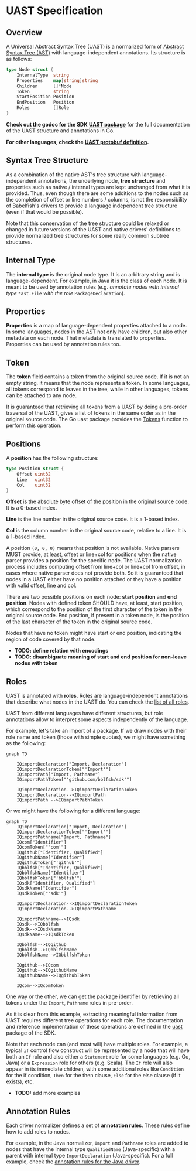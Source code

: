 # UAST Specification

## Overview

A Universal Abstract Syntax Tree \(UAST\) is a normalized form of [Abstract Syntax Tree \(AST\)](https://en.wikipedia.org/wiki/Abstract_syntax_tree) with language-independent annotations. Its structure is as follows:

```go
type Node struct {
    InternalType  string
    Properties    map[string]string
    Children      []*Node
    Token         string
    StartPosition Position
    EndPosition   Position
    Roles         []Role
}
```

**Check out the godoc for the SDK** [**UAST package**](https://godoc.org/gopkg.in/bblfsh/sdk.v2/uast) for the full documentation of the UAST structure and annotations in Go.

**For other languages, check the** [**UAST protobuf definition**](https://github.com/bblfsh/sdk/blob/94e3b212553e761677da180f321d9a7a60ebec5f/uast/generated.proto)**.**

## Syntax Tree Structure

As a combination of the native AST's tree structure with language-independent annotations, the underlying node, **tree structure** and properties such as native / internal types are kept unchanged from what it is provided. Thus, even though there are some additions to the nodes such as the completion of offset or line numbers / columns, is not the responsibility of Babelfish's drivers to provide a language independent tree structure \(even if that would be possible\).

Note that this conservation of the tree structure could be relaxed or changed in future versions of the UAST and native drivers' definitions to provide normalized tree structures for some really common subtree structures.

## Internal Type

The **internal type** is the original node type. It is an arbitrary string and is language-dependent. For example, in Java it is the class of each node. It is meant to be used by annotation rules \(e.g. _annotate nodes with internal type_ `*ast.File` _with the role_ `PackageDeclaration`\).

## Properties

**Properties** is a map of language-dependent properties attached to a node. In some languages, nodes in the AST not only have children, but also other metadata on each node. That metadata is translated to properties. Properties can be used by annotation rules too.

## Token

The **token** field contains a token from the original source code. If it is not an empty string, it means that the node represents a token. In some languages, all tokens correspond to leaves in the tree, while in other languages, tokens can be attached to any node.

It is guaranteed that retrieving all tokens from a UAST by doing a pre-order traversal of the UAST, gives a list of tokens in the same order as in the original source code. The Go uast package provides the [Tokens](https://godoc.org/gopkg.in/bblfsh/sdk.v2/uast#Tokens) function to perform this operation.

## Positions

A **position** has the following structure:

```go
type Position struct {
    Offset uint32
    Line   uint32
    Col    uint32
}
```

**Offset** is the absolute byte offset of the position in the original source code. It is a 0-based index.

**Line** is the line number in the original source code. It is a 1-based index.

**Col** is the column number in the original source code, relative to a line. It is a 1-based index.

A position `(0, 0, 0)` means that position is not available. Native parsers MUST provide, at least, offset or line+col for positions when the native parser provides a position for the specific node. The UAST normalization process includes computing offset from line+col or line+col from offset, in cases where native parser does not provide both. So it is guaranteed that nodes in a UAST either have no position attached or they have a position with valid offset, line and col.

There are two possible positions on each node: **start position** and **end position**. Nodes with defined token SHOULD have, at least, start position, which correspond to the position of the first character of the token in the original source code. End position, if present in a token node, is the position of the last character of the token in the original source code.

Nodes that have no token might have start or end position, indicating the region of code covered by that node.

* **TODO: define relation with encodings**
* **TODO: disambiguate meaning of start and end position for non-leave nodes with token**

## Roles

UAST is annotated with **roles**. Roles are language-independent annotations that describe what nodes in the UAST do. You can check the [list of all roles](roles.md).

UAST from different languages have different structures, but role annotations allow to interpret some aspects independently of the language.

For example, let's take an import of a package. If we draw nodes with their role name and token \(those with simple quotes\), we might have something as the following:

```text
graph TD

    IQimportDeclaration["Import, Declaration"]
    IQimportDeclarationToken["'Import'"]
    IQimportPath["Import, Pathname"]
    IQimportPathToken["'github.com/bblfsh/sdk'"]

    IQimportDeclaration-->IQimportDeclarationToken
    IQimportDeclaration-->IQimportPath
    IQimportPath -->IQimportPathToken
```

Or we might have the following for a different language:

```text
graph TD
    IQimportDeclaration["Import, Declaration"]
    IQimportDeclarationToken["'Import'"]
    IQimportPathname["Import, Pathname"]
    IQcom["Identifier"]
    IQcomToken["'com'"]
    IQgithub["Identifier, Qualified"]
    IQgithubName["Identifier"]
    IQgithubToken["'github'"]
    IQbblfsh["Identifier, Qualified"]
    IQbblfshName["Identifier"]
    IQbblfshToken["'bblfsh'"]
    IQsdk["Identifier, Qualified"]
    IQsdkName["Identifier"]
    IQsdkToken["'sdk'"]

    IQimportDeclaration-->IQimportDeclarationToken
    IQimportDeclaration-->IQimportPathname

    IQimportPathname-->IQsdk
    IQsdk-->IQbblfsh
    IQsdk-->IQsdkName
    IQsdkName-->IQsdkToken

    IQbblfsh-->IQgithub
    IQbblfsh-->IQbblfshName
    IQbblfshName-->IQbblfshToken

    IQgithub-->IQcom
    IQgithub-->IQgithubName
    IQgithubName-->IQgithubToken

    IQcom-->IQcomToken
```

One way or the other, we can get the package identifier by retrieving all tokens under the `Import`, `Pathname` roles in pre-order.

As it is clear from this example, extracting meaningful information from UAST requires different tree operations for each role. The documentation and reference implementation of these operations are defined in the [uast](http://godoc.org/gopkg.in/bblfsh/sdk.v2/uast/) package of the SDK.

Note that each node can \(and most will\) have multiple roles. For example, a typical `if` control flow construct will be represented by a node that will have both an `If` role and also either a `Statement` role for some languages \(e.g. Go, Java\) or a `Expression` role for others \(e.g. Scala\). The `If` role will also appear in its immediate children, with some additional roles like `Condition` for the if condition, `Then` for the then clause, `Else` for the else clause \(if it exists\), etc.

* **TODO:** add more examples

## Annotation Rules

Each driver normalizer defines a set of **annotation rules**. These rules define how to add roles to nodes.

For example, in the Java normalizer, `Import` and `Pathname` roles are added to nodes that have the internal type `QualifiedName` \(Java-specific\) with a parent with internal type `ImportDeclaration` \(Java-specific\). For a full example, check the [annotation rules for the Java driver](https://godoc.org/github.com/bblfsh/java-driver/driver/normalizer#pkg-variables).

